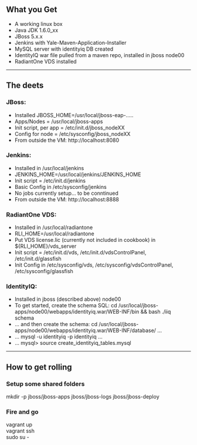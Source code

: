 ## What you Get
- A working linux box
- Java JDK 1.6.0_xx
- JBoss 5.x.x
- Jenkins with Yale-Maven-Application-Installer
- MySQL server with identityiq DB created
- IdentityIQ war file pulled from a maven repo, installed in jboss node00
- RadiantOne VDS installed

---

## The deets
### JBoss:
- Installed JBOSS_HOME=/usr/local/jboss-eap-.....
- Apps/Nodes = /usr/local/jboss-apps
- Init script, per app = /etc/init.d/jboss_nodeXX
- Config for node = /etc/sysconfig/jboss_nodeXX
- From outside the VM: http://localhost:8080

### Jenkins:
- Installed in /usr/local/jenkins
- JENKINS_HOME=/usr/local/jenkins/JENKINS_HOME
- Init script = /etc/init.d/jenkins
- Basic Config in /etc/sysconfig/jenkins
- No jobs currently setup... to be conntinued
- From outside the VM: http://localhost:8888

### RadiantOne VDS:
- Installed in /usr/local/radiantone
- RLI_HOME=/usr/local/radiantone
- Put VDS license.lic (currently not included in cookbook) in ${RLI_HOME}/vds_server
- Init script = /etc/init.d/vds, /etc/init.d/vdsControlPanel, /etc/init.d/glassfish
- Init Config in /etc/sysconfig/vds, /etc/sysconfig/vdsControlPanel, /etc/sysconfig/glassfish

### IdentityIQ:
- Installed in jboss (described above) node00
- To get started, create the schema SQL: cd /usr/local/jboss-apps/node00/webapps/identityiq.war/WEB-INF/bin && bash ./iiq schema
- ... and then create the schema: cd /usr/local/jboss-apps/node00/webapps/identityiq.war/WEB-INF/database/ ...
- ... mysql -u identityiq -p identityiq ...
- ... mysql> source create_identityiq_tables.mysql

---

## How to get rolling

### Setup some shared folders
mkdir -p jboss/jboss-apps jboss/jboss-logs jboss/jboss-deploy  

### Fire and go
vagrant up  
vagrant ssh  
sudo su - 
  